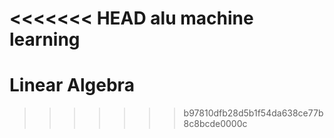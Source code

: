 <<<<<<< HEAD
alu machine learning
=======
# Linear Algebra
>>>>>>> b97810dfb28d5b1f54da638ce77b8c8bcde0000c
